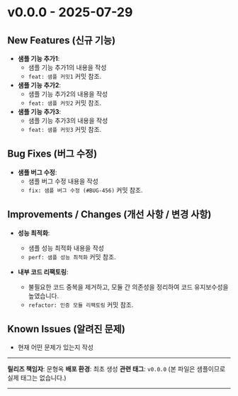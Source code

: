 # v0.0.0 - 2025-07-29

## New Features (신규 기능)

* **샘플 기능 추가1**:
    * 샘플 기능 추가1의 내용을 작성
    * `feat: 샘플 커밋1` 커밋 참조.
* **샘플 기능 추가2**:
    * 샘플 기능 추가2의 내용을 작성
    * `feat: 샘플 커밋2` 커밋 참조.
* **샘플 기능 추가3**:
    * 샘플 기능 추가3의 내용을 작성
    * `feat: 샘플 커밋3` 커밋 참조.

## Bug Fixes (버그 수정)

* **샘플 버그 수정**:
    * 샘플 버그 수정 내용을 작성
    * `fix: 샘플 버그 수정 (#BUG-456)` 커밋 참조.

## Improvements / Changes (개선 사항 / 변경 사항)

* **성능 최적화**:
    * 샘플 성능 최적화 내용을 작성
    * `perf: 샘플 성능 최적화` 커밋 참조.

* **내부 코드 리팩토링**:
    * 불필요한 코드 중복을 제거하고, 모듈 간 의존성을 정리하여 코드 유지보수성을 높였습니다.
    * `refactor: 인증 모듈 리팩토링` 커밋 참조.

## Known Issues (알려진 문제)

* 현재 어떤 문제가 있는지 작성

---

**릴리즈 책임자**: 문형옥
**배포 환경**: 최초 생성
**관련 태그**: `v0.0.0` (본 파일은 샘플이므로 실제 태그는 없습니다.)

---
